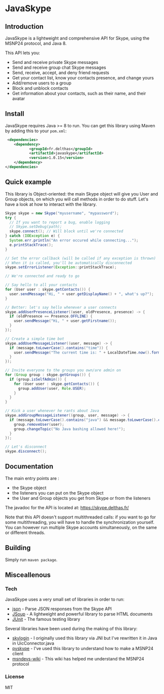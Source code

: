 # JavaSkype

## Introduction

JavaSkype is a lightweight and comprehensive API for Skype, using the MSNP24 protocol, and Java 8.

This API lets you:
- Send and receive private Skype messages
- Send and receive group chat Skype messages
- Send, receive, accept, and deny friend requests
- Get your contact list, know your contacts presence, and change yours
- Add/remove users to a group
- Block and unblock contacts
- Get information about your contacts, such as their name, and their avatar

## Install

JavaSkype requires Java >= 8 to run. You can get this library using Maven by adding this to your ```pom.xml```:

```xml
 <dependencies>
    <dependency>       
           <groupId>fr.delthas</groupId>
           <artifactId>javaskype</artifactId>
           <version>1.0.15</version>
    </dependency>
</dependencies>
```

## Quick example

This library is Object-oriented: the main Skype object will give you User and Group objects, on which you will call methods in order to do stuff. Let's have a look at how to interact with the library.

```java
Skype skype = new Skype("myusername", "mypassword");
try {
  // If you want to report a bug, enable logging
  // Skype.setDebug(path);
  skype.connect(); // Will block until we're connected
} catch (IOException e) {
  System.err.println("An error occured while connecting...");
  e.printStackTrace();
}

// Set the error callback (will be called if any exception is thrown)
// When it is called, you'll be automatically disconnected
skype.setErrorListener(Exception::printStackTrace);

// We're connected and ready to go

// Say hello to all your contacts
for (User user : skype.getContacts()) {
  user.sendMessage("Hi, " + user.getDisplayName() + ", what's up?");
}

// Better: let's say hello whenever a user connects
skype.addUserPresenceListener((user, oldPresence, presence) -> {
  if (oldPresence == Presence.OFFLINE) {
    user.sendMessage("Hi, " + user.getFirstname());
  }
});

// Create a simple time bot
skype.addUserMessageListener((user, message) -> {
  if (message.toLowerCase().contains("time")) {
    user.sendMessage("The current time is: " + LocalDateTime.now().format(DateTimeFormatter.ISO_LOCAL_DATE_TIME));
  }
});

// Invite everyone to the groups you own/are admin on
for (Group group : skype.getGroups()) {
  if (group.isSelfAdmin()) {
    for (User user : skype.getContacts()) {
      group.addUser(user, Role.USER);
    }
  }
}

// Kick a user whenever he rants about Java
skype.addGroupMessageListener((group, user, message) -> {
  if (message.toLowerCase().contains("java") && message.toLowerCase().contains("bad")) {
    group.removeUser(user);
    group.changeTopic("No Java bashing allowed here!");
  }
});

// Let's disconnect
skype.disconnect();
```

## Documentation

The main entry points are :
- the Skype object
- the listeners you can put on the Skype object
- the User and Group objects you get from Skype or from the listeners

The javadoc for the API is located at: https://skype.delthas.fr/

Note that this API doesn't support multithreaded calls: if you want to go for some multithreading, you will have to handle the synchronization yourself. You can however run multiple Skype accounts simultaneously, on the same or different threads.

## Building

Simply run ```maven package```.

## Misceallenous

### Tech

JavaSkype uses a very small set of libraries in order to run:

* [json](http://mvnrepository.com/artifact/org.json/json) - Parse JSON responses from the Skype API
* [JSoup](https://jsoup.org) - A lightweight and powerful library to parse HTML documents
* [JUnit](http://junit.org) - The famous testing library

Several libraries have been used during the making of this library:

* [skylogin](https://github.com/msndevs/skylogin) - I originally used this library via JNI but I've rewritten it in Java in UicConnector.java
* [pyskype](https://github.com/uunicorn/pyskype) - I've used this library to understand how to make a MSNP24 client
* [msndevs-wiki](https://github.com/msndevs/protocol-docs/wiki) - This wiki has helped me understand the MSNP24 protocol

### License

MIT
